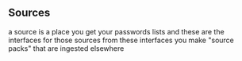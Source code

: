 ## Sources
a source is a place you get your passwords lists and these are the interfaces for those sources
from these interfaces you make "source packs" that are ingested elsewhere


